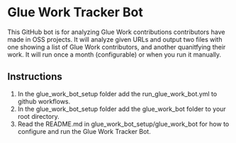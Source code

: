 # Glue Work Tracker Bot #
This GitHub bot is for analyzing Glue Work contributions contributors have made in OSS projects.
It will analyze given URLs and output two files with one showing a list of Glue Work contributors, and another quanitfying their work.
It will run once a month (configurable) or when you run it manually.

## Instructions ##
1. In the glue_work_bot_setup folder add the run_glue_work_bot.yml to github workflows.
2. In the glue_work_bot_setup folder add the glue_work_bot folder to your root directory.
3. Read the README.md in glue_work_bot_setup/glue_work_bot for how to configure and run the Glue Work Tracker Bot.